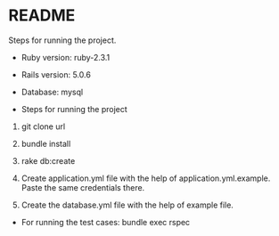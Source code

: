 # README

Steps for running the project.

* Ruby version: ruby-2.3.1

* Rails version: 5.0.6

* Database: mysql

* Steps for running the project

1. git clone url

2. bundle install

3. rake db:create

4. Create application.yml file with the help of application.yml.example. Paste the same credentials there.

5. Create the database.yml file with the help of example file.

* For running the test cases:  bundle exec rspec


